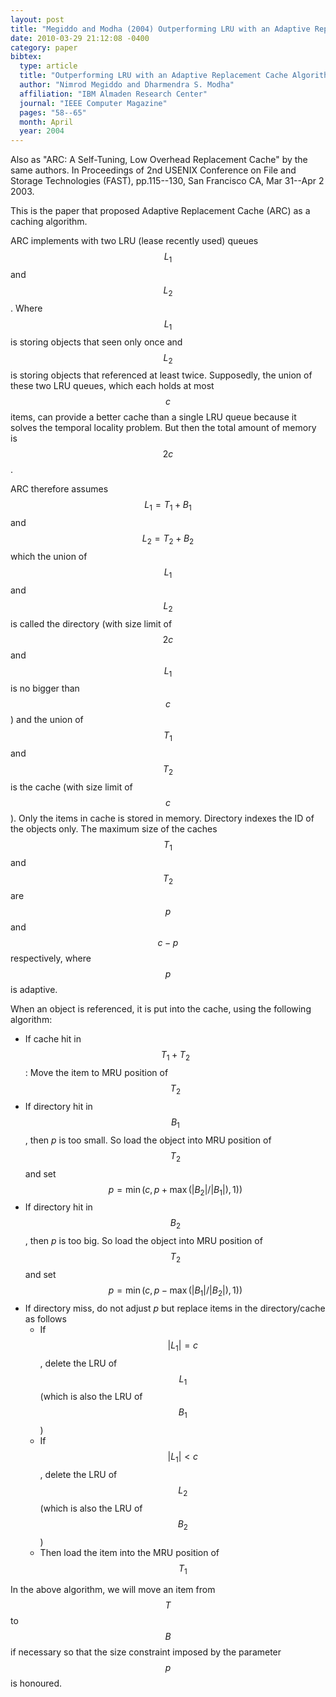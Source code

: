 ```yaml
---
layout: post
title: "Megiddo and Modha (2004) Outperforming LRU with an Adaptive Replacement Cache Algorithm (IEEE Computer)"
date: 2010-03-29 21:12:08 -0400
category: paper
bibtex:
  type: article
  title: "Outperforming LRU with an Adaptive Replacement Cache Algorithm"
  author: "Nimrod Megiddo and Dharmendra S. Modha"
  affiliation: "IBM Almaden Research Center"  
  journal: "IEEE Computer Magazine"
  pages: "58--65"
  month: April
  year: 2004
---
```


Also as "ARC: A Self-Tuning, Low Overhead Replacement Cache" by the same authors. In Proceedings of 2nd USENIX Conference on File and Storage Technologies (FAST), pp.115--130, San Francisco CA, Mar 31--Apr 2 2003.

This is the paper that proposed Adaptive Replacement Cache (ARC) as a caching algorithm.

ARC implements with two LRU (lease recently used) queues $$L_1$$ and $$L_2$$. Where
$$L_1$$ is storing objects that seen only once and $$L_2$$ is storing objects that
referenced at least twice. Supposedly, the union of these two LRU queues, which
each holds at most $$c$$ items, can provide a better cache than a single LRU
queue because it solves the temporal locality problem. But then the total amount
of memory is $$2c$$.

ARC therefore assumes $$L_1=T_1+B_1$$ and $$L_2=T_2+B_2$$ which the union of  $$L_1$$
and $$L_2$$ is called the directory (with size limit of $$2c$$ and $$L_1$$ is no
bigger than $$c$$) and the union of $$T_1$$ and $$T_2$$ is the cache (with size limit
of $$c$$). Only the items in cache is stored in memory. Directory indexes the ID
of the objects only. The maximum size of the caches $$T_1$$ and $$T_2$$ are $$p$$ and
$$c-p$$ respectively, where $$p$$ is adaptive.

When an object is referenced, it is put into the cache, using the following algorithm:

  - If cache hit in $$T_1+T_2$$: Move the item to MRU position of $$T_2$$
  - If directory hit in $$B_1$$, then *p* is too small. So load the object into MRU position of
    $$T_2$$ and set $$p=\min(c, p+\max(\lvert B_2\rvert/\lvert B_1\rvert),1))$$
  - If directory hit in $$B_2$$, then *p* is too big. So load the object into MRU position of
    $$T_2$$ and set $$p=\min(c, p-\max(\lvert B_1\rvert/\lvert B_2\rvert),1))$$
  - If directory miss, do not adjust *p* but replace items in the directory/cache as follows
    - If $$\lvert L_1\rvert=c$$, delete the LRU of $$L_1$$ (which is also the LRU of $$B_1$$)
    - If $$\lvert L_1\rvert<c$$, delete the LRU of $$L_2$$ (which is also the LRU of $$B_2$$)
    - Then load the item into the MRU position of $$T_1$$

In the above algorithm, we will move an item from $$T$$ to $$B$$ if necessary so
that the size constraint imposed by the parameter $$p$$ is honoured.
